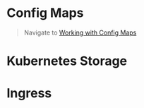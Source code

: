 # Config Maps
> Navigate to [Working with Config Maps](configmaps/readme.md/)

# Kubernetes Storage
# Ingress
